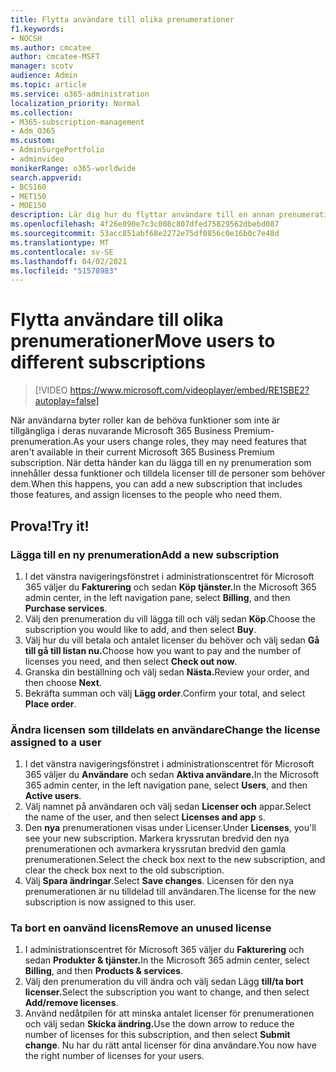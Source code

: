 ```yaml
---
title: Flytta användare till olika prenumerationer
f1.keywords:
- NOCSH
ms.author: cmcatee
author: cmcatee-MSFT
manager: scotv
audience: Admin
ms.topic: article
ms.service: o365-administration
localization_priority: Normal
ms.collection:
- M365-subscription-management
- Adm_O365
ms.custom:
- AdminSurgePortfolio
- adminvideo
monikerRange: o365-worldwide
search.appverid:
- BCS160
- MET150
- MOE150
description: Lär dig hur du flyttar användare till en annan prenumeration.
ms.openlocfilehash: 4f26e890e7c3c008c807dfed75829562dbebd087
ms.sourcegitcommit: 53acc851abf68e2272e75df0856c0e16b0c7e48d
ms.translationtype: MT
ms.contentlocale: sv-SE
ms.lasthandoff: 04/02/2021
ms.locfileid: "51578983"
---
```

# <a name="move-users-to-different-subscriptions"></a><span data-ttu-id="33f2b-103">Flytta användare till olika prenumerationer</span><span class="sxs-lookup"><span data-stu-id="33f2b-103">Move users to different subscriptions</span></span>

> [!VIDEO https://www.microsoft.com/videoplayer/embed/RE1SBE2?autoplay=false]

<span data-ttu-id="33f2b-104">När användarna byter roller kan de behöva funktioner som inte är tillgängliga i deras nuvarande Microsoft 365 Business Premium-prenumeration.</span><span class="sxs-lookup"><span data-stu-id="33f2b-104">As your users change roles, they may need features that aren't available in their current Microsoft 365 Business Premium subscription.</span></span> <span data-ttu-id="33f2b-105">När detta händer kan du lägga till en ny prenumeration som innehåller dessa funktioner och tilldela licenser till de personer som behöver dem.</span><span class="sxs-lookup"><span data-stu-id="33f2b-105">When this happens, you can add a new subscription that includes those features, and assign licenses to the people who need them.</span></span>

## <a name="try-it"></a><span data-ttu-id="33f2b-106">Prova!</span><span class="sxs-lookup"><span data-stu-id="33f2b-106">Try it!</span></span>

### <a name="add-a-new-subscription"></a><span data-ttu-id="33f2b-107">Lägga till en ny prenumeration</span><span class="sxs-lookup"><span data-stu-id="33f2b-107">Add a new subscription</span></span>

1. <span data-ttu-id="33f2b-108">I det vänstra navigeringsfönstret i administrationscentret för Microsoft 365 väljer du **Fakturering** och sedan **Köp tjänster.**</span><span class="sxs-lookup"><span data-stu-id="33f2b-108">In the Microsoft 365 admin center, in the left navigation pane, select **Billing**, and then **Purchase services**.</span></span>
1. <span data-ttu-id="33f2b-109">Välj den prenumeration du vill lägga till och välj sedan **Köp**.</span><span class="sxs-lookup"><span data-stu-id="33f2b-109">Choose the subscription you would like to add, and then select **Buy**.</span></span>
1. <span data-ttu-id="33f2b-110">Välj hur du vill betala och antalet licenser du behöver och välj sedan **Gå till gå till listan nu.**</span><span class="sxs-lookup"><span data-stu-id="33f2b-110">Choose how you want to pay and the number of licenses you need, and then select **Check out now**.</span></span>
1. <span data-ttu-id="33f2b-111">Granska din beställning och välj sedan **Nästa.**</span><span class="sxs-lookup"><span data-stu-id="33f2b-111">Review your order, and then choose **Next**.</span></span>
1. <span data-ttu-id="33f2b-112">Bekräfta summan och välj **Lägg order**.</span><span class="sxs-lookup"><span data-stu-id="33f2b-112">Confirm your total, and select **Place order**.</span></span>

### <a name="change-the-license-assigned-to-a-user"></a><span data-ttu-id="33f2b-113">Ändra licensen som tilldelats en användare</span><span class="sxs-lookup"><span data-stu-id="33f2b-113">Change the license assigned to a user</span></span>

1. <span data-ttu-id="33f2b-114">I det vänstra navigeringsfönstret i administrationscentret för Microsoft 365 väljer du **Användare** och sedan **Aktiva användare.**</span><span class="sxs-lookup"><span data-stu-id="33f2b-114">In the Microsoft 365 admin center, in the left navigation pane, select **Users**, and then **Active users**.</span></span>
1. <span data-ttu-id="33f2b-115">Välj namnet på användaren och välj sedan **Licenser och** appar.</span><span class="sxs-lookup"><span data-stu-id="33f2b-115">Select the name of the user, and then select **Licenses and app** s.</span></span>
1. <span data-ttu-id="33f2b-116">Den **nya** prenumerationen visas under Licenser.</span><span class="sxs-lookup"><span data-stu-id="33f2b-116">Under **Licenses**, you'll see your new subscription.</span></span> <span data-ttu-id="33f2b-117">Markera kryssrutan bredvid den nya prenumerationen och avmarkera kryssrutan bredvid den gamla prenumerationen.</span><span class="sxs-lookup"><span data-stu-id="33f2b-117">Select the check box next to the new subscription, and clear the check box next to the old subscription.</span></span>
1. <span data-ttu-id="33f2b-118">Välj **Spara ändringar**.</span><span class="sxs-lookup"><span data-stu-id="33f2b-118">Select **Save changes**.</span></span> <span data-ttu-id="33f2b-119">Licensen för den nya prenumerationen är nu tilldelad till användaren.</span><span class="sxs-lookup"><span data-stu-id="33f2b-119">The license for the new subscription is now assigned to this user.</span></span>

### <a name="remove-an-unused-license"></a><span data-ttu-id="33f2b-120">Ta bort en oanvänd licens</span><span class="sxs-lookup"><span data-stu-id="33f2b-120">Remove an unused license</span></span>

1. <span data-ttu-id="33f2b-121">I administrationscentret för Microsoft 365 väljer du **Fakturering** och sedan **Produkter & tjänster.**</span><span class="sxs-lookup"><span data-stu-id="33f2b-121">In the Microsoft 365 admin center, select **Billing**, and then **Products & services**.</span></span>
1. <span data-ttu-id="33f2b-122">Välj den prenumeration du vill ändra och välj sedan Lägg **till/ta bort licenser.**</span><span class="sxs-lookup"><span data-stu-id="33f2b-122">Select the subscription you want to change, and then select **Add/remove licenses**.</span></span>
1. <span data-ttu-id="33f2b-123">Använd nedåtpilen för att minska antalet licenser för prenumerationen och välj sedan **Skicka ändring.**</span><span class="sxs-lookup"><span data-stu-id="33f2b-123">Use the down arrow to reduce the number of licenses for this subscription, and then select **Submit change**.</span></span> <span data-ttu-id="33f2b-124">Nu har du rätt antal licenser för dina användare.</span><span class="sxs-lookup"><span data-stu-id="33f2b-124">You now have the right number of licenses for your users.</span></span>